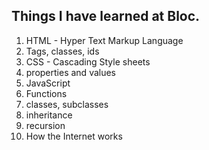 ## Things I have learned at Bloc.

1. HTML - Hyper Text Markup Language
2. Tags, classes, ids
3. CSS - Cascading Style sheets
4. properties and values
5. JavaScript
6. Functions
7. classes, subclasses
8. inheritance
9. recursion
10. How the Internet works
